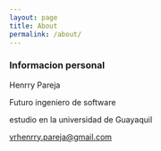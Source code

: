 ```yaml
---
layout: page
title: About
permalink: /about/
---
```


### Informacion personal

Henrry Pareja

Futuro ingeniero de software

estudio en la universidad de Guayaquil


[vrhenrry.pareja@gmail.com](mailto:vrhenrry.pareja@gmail.com)
